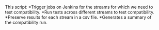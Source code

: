 This script:
*Trigger jobs on Jenkins for the streams for which we need to test compatibility.
*Run tests across different streams to test compatibility.
*Preserve results for each stream in a csv file.
*Generates a summary of the compatibility run.